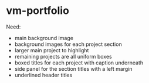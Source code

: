 # vm-portfolio

Need:
- main background image
- background images for each project section
- larger main project to highlight
- remaining projects are all uniform boxes
- boxed titles for each project with caption underneath
- side panel for the section titles with a left margin
- underlined header titles